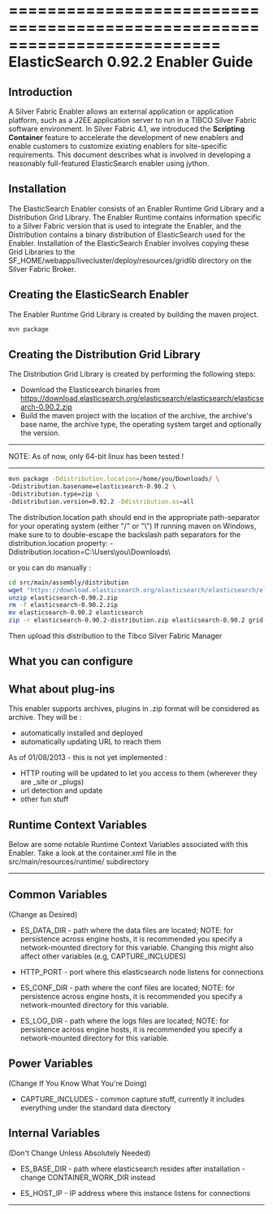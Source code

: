 ==========================================================================
ElasticSearch 0.92.2  Enabler Guide
==========================================================================
Introduction
--------------------------------------
A Silver Fabric Enabler allows an external application or application platform, 
such as a J2EE application server to run in a TIBCO Silver Fabric software 
environment. In Silver Fabric 4.1, we introduced the **Scripting Container** feature
to accelerate the development of new enablers and enable customers to customize
existing enablers for site-specific requirements.  This document describes what is
involved in developing a reasonably full-featured ElasticSearch enabler using jython.

Installation
--------------------------------------
The ElasticSearch Enabler consists of an Enabler Runtime Grid Library and a Distribution 
Grid Library. The Enabler Runtime contains information specific to a Silver Fabric 
version that is used to integrate the Enabler, and the Distribution contains a binary 
distribution of ElasticSearch used for the Enabler. Installation of the ElasticSearch Enabler 
involves copying these Grid Libraries to the 
SF_HOME/webapps/livecluster/deploy/resources/gridlib directory on the Silver Fabric Broker. 

Creating the ElasticSearch Enabler
--------------------------------------
The Enabler Runtime Grid Library is created by building the maven project.
```bash
mvn package
```

Creating the Distribution Grid Library
--------------------------------------
The Distribution Grid Library is created by performing the following steps:
* Download the Elasticsearch binaries from https://download.elasticsearch.org/elasticsearch/elasticsearch/elasticsearch-0.90.2.zip
* Build the maven project with the location of the archive, the archive's base name, the archive type, the 
      operating system target and optionally the version. 
       

*****************************************************************************
NOTE: As of now, only 64-bit linux has been tested !
******************************************************************************
```bash
mvn package -Ddistribution.location=/home/you/Downloads/ \
-Ddistribution.basename=elasticsearch-0.90.2 \
-Ddistribution.type=zip \
-Ddistribution.version=0.92.2 -Ddistribution.os=all
```
The distribution.location path should end in the appropriate path-separator for your operating system (either "/" or "\\")
If running maven on Windows, make sure to to double-escape the backslash path separators for the 
distribution.location property: -Ddistribution.location=C:\\Users\you\Downloads\\

or you can do manually :

```bash
cd src/main/assembly/distribution
wget "https://download.elasticsearch.org/elasticsearch/elasticsearch/elasticsearch-0.90.2.zip"
unzip elasticsearch-0.90.2.zip
rm -f elasticsearch-0.90.2.zip
mv elasticsearch-0.90.2 elasticsearch
zip -r elasticsearch-0.90.2-distribution.zip elasticsearch-0.90.2 grid-library.xml
```

Then upload this distribution to the Tibco Silver Fabric Manager


What you can configure
--------------------------------------







What about plug-ins
--------------------------------------

This enabler supports archives, plugins in .zip format will be considered as archive.
They will be :
- automatically installed and deployed
- automatically updating URL to reach them

As of 01/08/2013 - this is not yet implemented : 
- HTTP routing will be updated to let you access to them (wherever they are _site or _plugs)
- url detection and update
- other fun stuff

Runtime Context Variables
--------------------------------------
Below are some notable Runtime Context Variables associated with this Enabler.
Take a look at the container.xml file in the src/main/resources/runtime/ subdirectory

****************************************************************************************

Common Variables 
--------------------------------------
(Change as Desired)
* ES_DATA_DIR - path where the data files are located; 
			NOTE: for persistence across engine hosts, it is recommended you
                  specify a network-mounted directory for this variable.
                  Changing this might also affect other variables (e.g, CAPTURE_INCLUDES)              

* HTTP_PORT - port where this elasticsearch node listens for connections
* ES_CONF_DIR - path where the conf files are located;
		      NOTE: for persistence across engine hosts, it is recommended you
                  specify a network-mounted directory for this variable.
* ES_LOG_DIR - path where the logs files are located;
			NOTE: for persistence across engine hosts, it is recommended you
                  specify a network-mounted directory for this variable.

Power Variables 
--------------------------------------
(Change If You Know What You're Doing)
* CAPTURE_INCLUDES - common capture stuff, currently it includes everything
                  under the standard data directory

Internal Variables 
--------------------------------------
(Don't Change Unless Absolutely Needed)
* ES_BASE_DIR - path where elasticsearch resides after installation - change
                  CONTAINER_WORK_DIR instead

* ES_HOST_IP - IP address where this instance listens for connections


****************************************************************************************
